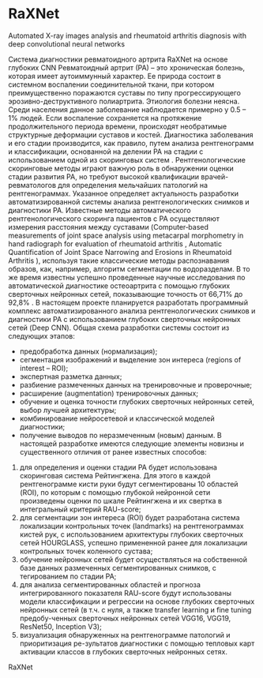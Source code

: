 # RaXNet
Automated X-ray images analysis and rheumatoid arthritis diagnosis with deep convolutional neural networks

Система диагностики ревматоидного артрита RaXNet на основе глубоких CNN
Ревматоидный артрит (РА) – это хроническая болезнь, которая имеет аутоиммунный характер. Ее природа состоит в системном воспалении соединительной ткани, при котором 
преимущественно поражаются суставы по типу прогрессирующего эрозивно-деструктивного полиартрита. Этиология болезни неясна. Среди населения данное заболевание наблюдается
примерно у 0.5 – 1% людей. Если воспаление сохраняется на протяжение продолжительного периода времени, происходят необратимые структурные деформации суставов и костей. 
Диагностика заболевания и его стадии производится, как правило, путем анализа рентгенограмм и классификации, основанной на делении РА на стадии с использованием одной из 
скоринговых систем . Рентгенологические скоринговые методы играют важную роль в обнаружении оценки стадии развития РА, но требуют высокой квалификации врачей-ревматологов 
для определения мельчайших патологий на рентгенограммах. Указанное определяет актуальность разработки автоматизированной системы анализа рентгенологических снимков и 
диагностики РА. Известные методы автоматического рентгенологического скоринга пациентов с РА осуществляют измерения расстояния между суставами (Computer‐based measurements 
of joint space analysis using metacarpal morphometry in hand radiograph for evaluation of rheumatoid arthritis , Automatic Quantification of Joint Space Narrowing and Erosions
in Rheumatoid Arthritis ), используя такие классические методы распознавания образов, как, например, алгоритм сегментации по водоразделам. В то же время известны успешно 
проведенные научные исследования по автоматической диагностике остеоартрита с помощью глубоких сверточных нейронных сетей, показывающие точность от 66,71% до 92,8% . 
В настоящем проекте планируется разработать программный комплекс автоматизированного анализа рентгенологических снимков и диагностики РА с использованием глубоких сверточных 
нейронных сетей (Deep CNN). Общая схема разработки системы состоит из следующих этапов:
- предобработка данных (нормализация);
- сегментация изображений и выделение зон интереса (regions of interest – ROI);
- экспертная разметка данных;
- разбиение размеченных данных на тренировочные и проверочные;
- расширение (augmentation) тренировочных данных;
- обучение и оценка точности глубоких сверточных нейронных сетей, выбор лучшей архитектуры;
- комбинирование нейросетевой и классической моделей диагностики;
- получение выводов по неразмеченным (новым) данным.
В настоящей разработке имеются следующие элементы новизны и существенного отличия от ранее известных способов:
1) для определения и оценки стадии РА будет использована скоринговая система Рейтингжена. Для этого в каждой рентгенограмме кисти руки будут сегментированы 10 областей (ROI), 
по которым с помощью глубокой нейронной сети произведены оценки по шкале Рейтингжена и их свертка в интегральный критерий RAU-score; 
2) для сегментации зон интереса (ROI) будет разработана система локализации контрольных точек (landmarks) на рентгенограммах кистей рук, 
с использованием архитектуры глубоких сверточных сетей HOURGLASS, успешно примененной ранее для локализации контрольных точек коленного сустава;
3) обучение нейронных сетей будет осуществляться на собственной базе данных размеченных сегментированных снимков, с тегированием по стадии РА;
4) для анализа сегментированных областей и прогноза интегрированного показателя RAU-score будут использованы модели классификации и регрессии на основе глубоких сверточных 
нейронных сетей (в т.ч. с нуля, а также transfer learning и fine tuning предобу-ченных сверточных нейронных сетей VGG16, VGG19, ResNet50, Inception V3);
5) визуализация обнаруженных на рентгенограмме патологий и приоритизация ре-зультатов диагностики с помощью тепловых карт активации классов в глубоких сверточных 
нейронных сетях.

RaXNet
 
